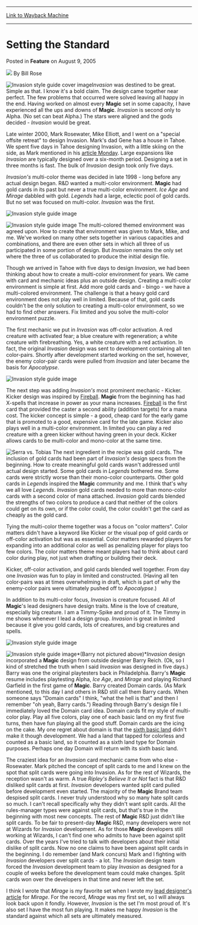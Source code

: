 
---
[Link to Wayback Machine](https://web.archive.org/web/20160325213832/http://magic.wizards.com/en/articles/archive/feature/setting-standard-2005-08-09-0)

[_metadata_:wayback_url]:- "http://magic.wizards.com/en/articles/archive/feature/setting-standard-2005-08-09-0"
[_metadata_:wayback_raw_url]:- "https://web.archive.org/web/20160325213832id_/http://magic.wizards.com/en/articles/archive/feature/setting-standard-2005-08-09-0"
[_metadata_:wayback_capture_timestamp]:- "2016-03-25 21:38:32+00:00"
[_metadata_:publish_date]:- "2005-08-09"
[_metadata_:description]:- "Invasion was destined to be great. Simple as that. I know it's a bold claim. The design came together near perfect. The few problems that occurred were solved leaving all happy in the end. Having worked on almost every Magic set in some capacity, I have experienced all the ups and downs of Magic. Invasion is second only to Alpha."
[_metadata_:generator]:- "Drupal 7 (http://drupal.org)"
---


Setting the Standard
====================



 Posted in **Feature**
 on August 9, 2005 






![](https://media.magic.wizards.com/styles/auth_small/public/images/person/authorpic_billrose.jpg)
By Bill Rose











![Invasion style guide cover image](https://media.magic.wizards.com/image_legacy_migration/magic/images/mtgcom/fcpics/features/br_styleguidecover.jpg)I*nvasion* was destined to be great. Simple as that. I know it's a bold claim. The design came together near perfect. The few problems that occurred were solved leaving all happy in the end. Having worked on almost every **Magic** set in some capacity, I have experienced all the ups and downs of **Magic**. *Invasion* is second only to Alpha. (No set can beat Alpha.) The stars were aligned and the gods decided - *Invasion* would be great. 

Late winter 2000, Mark Rosewater, Mike Elliott, and I went on a "special offsite retreat" to design Invasion. Mark's dad Gene has a house in Tahoe. We spent five days in Tahoe designing Invasion, with a little skiing on the side, as Mark mentioned in his [article Monday](/en/articles/archive/making-magic/body-snatchers-invasion-2005-08-08). Large expansions like *Invasion* are typically designed over a six-month period. Designing a set in three months is fast. The bulk of *Invasion* design took only five days.

*Invasion's* multi-color theme was decided in late 1998 - long before any actual design began. R&D wanted a multi-color environment. **Magic** had gold cards in its past but never a true multi-color environment. *Ice Age* and *Mirage* dabbled with gold. *Legends* had a large, eclectic pool of gold cards. But no set was focused on multi-color. *Invasion* was the first.

![Invasion style guide image](https://media.magic.wizards.com/image_legacy_migration/magic/images/mtgcom/fcpics/features/br_tsabotavoc.jpg)

![Invasion style guide image](https://media.magic.wizards.com/image_legacy_migration/magic/images/mtgcom/fcpics/features/br_tolariancampus.jpg) The multi-colored themed environment was agreed upon. How to create that environment was given to Mark, Mike, and me. We've worked on many other sets together in various capacities and combinations, and there are even other sets in which all three of us participated in some portion of design. But *Invasion* remains the only set where the three of us collaborated to produce the initial design file. 

Though we arrived in Tahoe with five days to design *Invasion*, we had been thinking about how to create a multi-color environment for years. We came with card and mechanic ideas plus an outside design. Creating a multi-color environment is simple at first. Add more gold cards and - bingo - we have a multi-colored environment. The challenge is that a heavy gold card environment does not play well in limited. Because of that, gold cards couldn't be the only solution to creating a multi-color environment, so we had to find other answers. Fix limited and you solve the multi-color environment puzzle.

The first mechanic we put in *Invasion* was off-color activation. A red creature with activated fear; a blue creature with regeneration; a white creature with firebreathing. Yes, a white creature with a red activation. In fact, the original *Invasion* design was sent to development containing all ten color-pairs. Shortly after development started working on the set, however, the enemy color-pair cards were pulled from *Invasion* and later became the basis for *Apocalypse*.

![Invasion style guide image](https://media.magic.wizards.com/image_legacy_migration/magic/images/mtgcom/fcpics/features/br_technicians.jpg)

The next step was adding *Invasion's* most prominent mechanic - Kicker. Kicker design was inspired by [Fireball](http://gatherer.wizards.com/Pages/Card/Details.aspx?name=Fireball). **Magic** from the beginning has had X-spells that increase in power as your mana increases. [Fireball](http://gatherer.wizards.com/Pages/Card/Details.aspx?name=Fireball) is the first card that provided the caster a second ability (addition targets) for a mana cost. The kicker concept is simple - a good, cheap card for the early game that is promoted to a good, expensive card for the late game. Kicker also plays well in a multi-color environment. In limited you can play a red creature with a green kicker without having green in your deck. Kicker allows cards to be multi-color and mono-color at the same time.

![Serra vs. Tobias](https://media.magic.wizards.com/image_legacy_migration/magic/images/mtgcom/fcpics/features/br_tobias.jpg) The next ingredient in the recipe was gold cards. The inclusion of gold cards had been part of *Invasion's* design specs from the beginning. How to create meaningful gold cards wasn't addressed until actual design started. Some gold cards in *Legends* bothered me. Some cards were strictly worse than their mono-color counterparts. Other gold cards in *Legends* inspired the **Magic** community and me. I think that's why we all love *Legends*. *Invasion* gold cards needed to more than mono-color cards with a second color of mana attached. *Invasion* gold cards blended the strengths of two colors to produce a card that neither of the colors could get on its own, or if the color could, the color couldn't get the card as cheaply as the gold card. 

Tying the multi-color theme together was a focus on "color matters". Color matters didn't have a keyword like Kicker or the visual pop of gold cards or off-color activation but was as essential. Color matters rewarded players for expanding into an additional color as well as penalizing player for plays too few colors. The color matters theme meant players had to think about card color during play, not just when drafting or building their deck.

Kicker, off-color activation, and gold cards blended well together. From day one *Invasion* was fun to play in limited and constructed. (Having all ten color-pairs was at times overwhelming in draft, which is part of why the enemy-color pairs were ultimately pushed off to *Apocalypse*.) 

In addition to its multi-color focus, *Invasion* is creature focused. All of **Magic**'s lead designers have design traits. Mine is the love of creature, especially big creature. I am a Timmy-Spike and proud of it. The Timmy in me shows whenever I lead a design group. *Invasion* is great in limited because it give you gold cards, lots of creatures, and big creatures and spells.

![Invasion style guide image](https://media.magic.wizards.com/image_legacy_migration/magic/images/mtgcom/fcpics/features/br_darigaaz.jpg)

![Invasion style guide image](https://media.magic.wizards.com/image_legacy_migration/magic/images/mtgcom/fcpics/features/br_phyrexian.jpg)*(Barry not pictured above)**Invasion* design incorporated a **Magic** design from outside designer Barry Reich. (Ok, so I kind of stretched the truth when I said *Invasion* was designed in five days.) Barry was one the original playtesters back in Philadelphia. Barry's **Magic** resume includes playtesting Alpha, *Ice Age*, and *Mirage* and playing Richard Garfield in the first game of **Magic**. Barry created Domain cards. (As Mark mentioned, to this day I and others in R&D still call them Barry cards. When someone says "Domain cards" I think, "what the hell is that" and then I remember "oh yeah, Barry cards.") Reading through Barry's design file I immediately loved the Domain card idea. Domain cards fit my style of multi-color play. Play all five colors, play one of each basic land on my first five turns, then have fun playing all the good stuff. Domain cards are the icing on the cake. My one regret about domain is that the [sixth basic land](/en/articles/archive/story-barrys-land-2004-02-19) didn't make it though development. We had a land that tapped for colorless and counted as a basic land, so it counted as a sixth land type for Domain purposes. Perhaps one day Domain will return with its sixth basic land.

The craziest idea for an *Invasion* card mechanic came from who else - Rosewater. Mark pitched the concept of split cards to me and I knew on the spot that split cards were going into Invasion. As for the rest of Wizards, the reception wasn't as warm. A true *Ripley's Believe It or Not* fact is that R&D disliked split cards at first. *Invasion* developers wanted split card pulled before development even started. The majority of the **Magic** Brand team despised split cards. I never truly understood why so many hate split cards so much. I can't recall specifically why they didn't want split cards. All the rules-manager types were against split cards, but that's true in the beginning with most new concepts. The rest of **Magic** R&D just didn't like split cards. To be fair to present-day **Magic** R&D, many developers were not at Wizards for *Invasion* development. As for those **Magic** developers still working at Wizards, I can't find one who admits to have been against split cards. Over the years I've tried to talk with developers about their initial dislike of split cards. Now no one claims to have been against split cards in the beginning. I do remember (and Mark concurs) Mark and I fighting with *Invasion* developers over split cards - a lot. The *Invasion* design team forced the *Invasion* development team to play *Invasion* as designed for a couple of weeks before the development team could make changes. Split cards won over the developers in that time and never left the set.

I think I wrote that *Mirage* is my favorite set when I wrote my [lead designer's article](/en/articles/archive/three-year-mirage-2003-04-18) for *Mirage*. For the record, *Mirage* was my first set, so I will always look back upon it fondly. However, *Invasion* is the set I'm most proud of. It's also set I have the most fun playing. It makes me happy *Invasion* is the standard against which all sets are ultimately measured.








